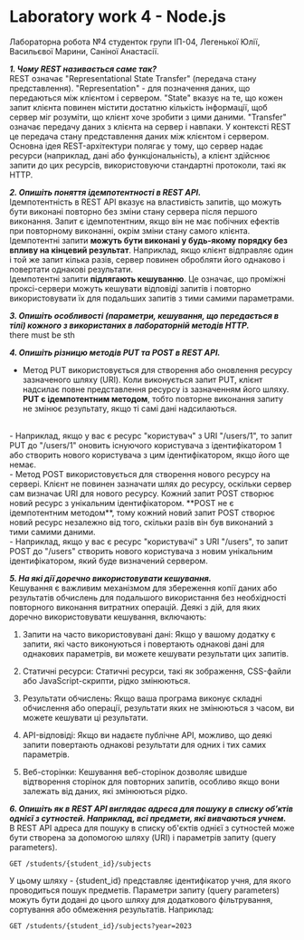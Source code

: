 # Laboratory work 4 - Node.js

Лабораторна робота №4 студенток групи ІП-04, Легенької Юлії, Васильєвої Марини, Саніної Анастасії.

**_1. Чому REST називається саме так?_**
<br/>
REST означає "Representational State Transfer" (передача стану представлення). "Representation" - для позначення даних, що передаються між клієнтом і сервером. "State" вказує на те, що кожен запит клієнта повинен містити достатню кількість інформації, щоб сервер міг розуміти, що клієнт хоче зробити з цими даними. "Transfer" означає передачу даних з клієнта на сервер і навпаки. У контексті REST це передача стану представлення даних між клієнтом і сервером.
<br/>
Основна ідея REST-архітектури полягає у тому, що сервер надає ресурси (наприклад, дані або функціональність), а клієнт здійснює запити до цих ресурсів, використовуючи стандартні протоколи, такі як HTTP.

**_2. Опишіть поняття ідемпотентності в REST API._**
<br/>
Ідемпотентність в REST API вказує на властивість запитів, що можуть бути виконані повторно без зміни стану сервера після першого виконання. Запит є ідемпотентним, якщо він не має побічних ефектів при повторному виконанні, окрім зміни стану самого клієнта.
<br/>
Ідемпотентні запити **можуть бути виконані у будь-якому порядку без впливу на кінцевий результат**. Наприклад, якщо клієнт відправляє один і той же запит кілька разів, сервер повинен обробляти його однаково і повертати однакові результати.
<br/>
Ідемпотентні запити **підлягають кешуванню**. Це означає, що проміжні проксі-сервери можуть кешувати відповіді запитів і повторно використовувати їх для подальших запитів з тими самими параметрами.

**_3. Опишіть особливості (параметри, кешування, що передається в тілі) кожного з
використаних в лабораторній методів HTTP._**
<br/>
there must be sth

**_4. Опишіть різницю методів PUT та POST в REST API._**
<br/>
- Метод PUT використовується для створення або оновлення ресурсу зазначеного шляху (URI). Коли виконується запит PUT, клієнт надсилає повне представлення ресурсу із зазначенням його шляху. **PUT є ідемпотентним методом**, тобто повторне виконання запиту не змінює результату, якщо ті самі дані надсилаються.
<br/>
- Наприклад, якщо у вас є ресурс "користувач" з URI "/users/1", то запит PUT до "/users/1" оновить існуючого користувача з ідентифікатором 1 або створить нового користувача з цим ідентифікатором, якщо його ще немає.
<br/>
- Метод POST використовується для створення нового ресурсу на сервері. Клієнт не повинен зазначати шлях до ресурсу, оскільки сервер сам визначає URI для нового ресурсу. Кожний запит POST створює новий ресурс з унікальним ідентифікатором. **POST не є ідемпотентним методом**, тому кожний новий запит POST створює новий ресурс незалежно від того, скільки разів він був виконаний з тими самими даними.
<br/>
- Наприклад, якщо у вас є ресурс "користувачі" з URI "/users", то запит POST до "/users" створить нового користувача з новим унікальним ідентифікатором, який буде визначений сервером.


**_5. На які дії доречно використовувати кешування._**
<br/>
Кешування є важливим механізмом для збереження копії даних або результатів обчислень для подальшого використання без необхідності повторного виконання витратних операцій. Деякі з дій, для яких доречно використовувати кешування, включають:

1. Запити на часто використовувані дані: Якщо у вашому додатку є запити, які часто виконуються і повертають однакові дані для однакових параметрів, ви можете кешувати результати цих запитів. 

2. Статичні ресурси: Статичні ресурси, такі як зображення, CSS-файли або JavaScript-скрипти, рідко змінюються.

3. Результати обчислень: Якщо ваша програма виконує складні обчислення або операції, результати яких не змінюються з часом, ви можете кешувати ці результати.

4. API-відповіді: Якщо ви надаєте публічне API, можливо, що деякі запити повертають однакові результати для одних і тих самих параметрів.

5. Веб-сторінки: Кешування веб-сторінок дозволяє швидше відтворення сторінок для повторних запитів, особливо якщо вони залежать від даних, які змінюються рідко.

**_6. Опишіть як в REST API виглядає адреса для пошуку в списку обʼктів однієї з
сутностей. Наприклад, всі предмети, які вивчаються учнем._**
<br/>
В REST API адреса для пошуку в списку об'єктів однієї з сутностей може бути створена за допомогою шляху (URI) і параметрів запиту (query parameters).

```
GET /students/{student_id}/subjects
```
У цьому шляху - {student_id} представляє ідентифікатор учня, для якого проводиться пошук предметів. 
Параметри запиту (query parameters) можуть бути додані до цього шляху для додаткового фільтрування, сортування або обмеження результатів. Наприклад:
```
GET /students/{student_id}/subjects?year=2023
```